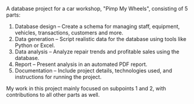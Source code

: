 A database project for a car workshop, "Pimp My Wheels", consisting of 5 parts:

1) Database design – Create a schema for managing staff, equipment, vehicles, transactions, customers and more.
2) Data generation – Script realistic data for the database using tools like Python or Excel.
3) Data analysis – Analyze repair trends and profitable sales using the database.
4) Report – Present analysis in an automated PDF report.
5) Documentation – Include project details, technologies used, and instructions for running the project.

My work in this project mainly focused on subpoints 1 and 2, with contributions to all other parts as well.